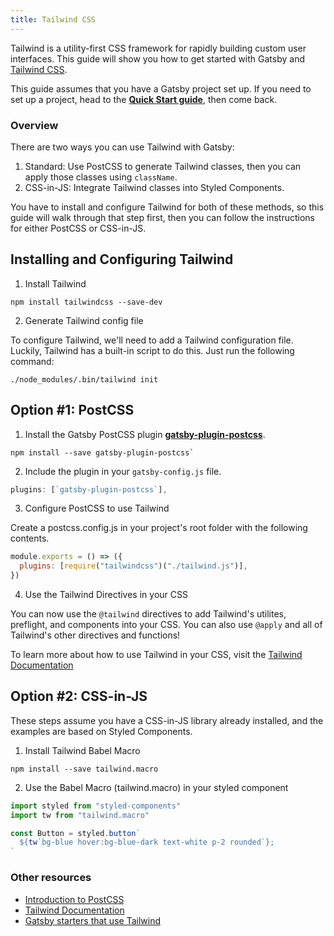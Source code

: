 ```yaml
---
title: Tailwind CSS
---
```


Tailwind is a utility-first CSS framework for rapidly building custom user interfaces. This guide will show you how to get started with Gatsby and [Tailwind CSS](https://tailwindcss.com/).

This guide assumes that you have a Gatsby project set up. If you need to set up a project, head to the [**Quick Start guide**](https://www.gatsbyjs.org/docs), then come back.

### Overview

There are two ways you can use Tailwind with Gatsby:

1. Standard: Use PostCSS to generate Tailwind classes, then you can apply those classes using `className`.
2. CSS-in-JS: Integrate Tailwind classes into Styled Components.

You have to install and configure Tailwind for both of these methods, so this guide will walk through that step first, then you can follow the instructions for either PostCSS or CSS-in-JS.

## Installing and Configuring Tailwind

1. Install Tailwind

```shell
npm install tailwindcss --save-dev
```

2. Generate Tailwind config file

To configure Tailwind, we'll need to add a Tailwind configuration file. Luckily, Tailwind has a built-in script to do this. Just run the following command:

```shell
./node_modules/.bin/tailwind init
```

## Option #1: PostCSS

1.  Install the Gatsby PostCSS plugin [**gatsby-plugin-postcss**](https://github.com/gatsbyjs/gatsby/tree/master/packages/gatsby-plugin-postcss).

```shell
npm install --save gatsby-plugin-postcss`
```

2.  Include the plugin in your `gatsby-config.js` file.

```javascript:title=gatsby-config.js
plugins: [`gatsby-plugin-postcss`],
```

3. Configure PostCSS to use Tailwind

Create a postcss.config.js in your project's root folder with the following contents.

```javascript:title=postcss.config.js
module.exports = () => ({
  plugins: [require("tailwindcss")("./tailwind.js")],
})
```

4. Use the Tailwind Directives in your CSS

You can now use the `@tailwind` directives to add Tailwind's utilites, preflight, and components into your CSS. You can also use `@apply` and all of Tailwind's other directives and functions!

To learn more about how to use Tailwind in your CSS, visit the [Tailwind Documentation](https://tailwindcss.com/docs/installation#3-use-tailwind-in-your-css)

## Option #2: CSS-in-JS

These steps assume you have a CSS-in-JS library already installed, and the examples are based on Styled Components.

1. Install Tailwind Babel Macro

```shell
npm install --save tailwind.macro
```

2. Use the Babel Macro (tailwind.macro) in your styled component

```javascript
import styled from "styled-components"
import tw from "tailwind.macro"

const Button = styled.button`
  ${tw`bg-blue hover:bg-blue-dark text-white p-2 rounded`};
`
```

### Other resources

- [Introduction to PostCSS](https://www.smashingmagazine.com/2015/12/introduction-to-postcss/)
- [Tailwind Documentation](https://tailwindcss.com/)
- [Gatsby starters that use Tailwind](https://www.gatsbyjs.org/starters/?c=Styling%3ATailwind&v=2)
